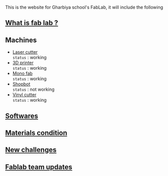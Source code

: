 This is the website for Gharbiya school's FabLab, it will include the following

## [What is fab lab ?](/fablab-info.md)

## Machines
- [Laser cutter](/machines/laser-cutter.md)  
`status` : working
- [3D printer](/machines/3d-printer.md)  
`status` : working
- [Mono fab](/machines/monofab.md)  
`status` : working
- [Shopbot](/machines/shopbot.md)  
`status` : not working
- [Vinyl cutter](/machines/vinyl-cutter.md)  
`status` : working

## [Softwares](/software.md)
## [Materials condition](/materials-conditions.md)
## [New challenges](new-challenges.md)
## [Fablab team updates](fablab-team-updates.md)
